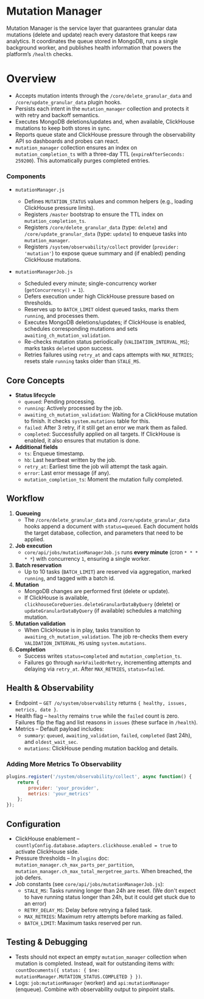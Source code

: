# Mutation Manager

Mutation Manager is the service layer that guarantees granular data mutations (delete and update) reach every datastore that keeps raw analytics. It coordinates the queue stored in MongoDB, runs a single background worker, and publishes health information that powers the platform’s `/health` checks.


# Overview

- Accepts mutation intents through the `/core/delete_granular_data` and `/core/update_granular_data` plugin hooks.
- Persists each intent in the `mutation_manager` collection and protects it with retry and backoff semantics.
- Executes MongoDB deletions/updates and, when available, ClickHouse mutations to keep both stores in sync.
- Reports queue state and ClickHouse pressure through the observability API so dashboards and probes can react.
- `mutation_manager` collection ensures an index on `mutation_completion_ts` with a three-day TTL (`expireAfterSeconds: 259200`). This automatically purges completed entries.

### Components

- `mutationManager.js`
  - Defines `MUTATION_STATUS` values and common helpers (e.g., loading ClickHouse pressure limits).
  - Registers `/master` bootstrap to ensure the TTL index on `mutation_completion_ts`.
  - Registers `/core/delete_granular_data` (type: `delete`) and `/core/update_granular_data` (type: `update`) to enqueue tasks into `mutation_manager`.
  - Registers `/system/observability/collect` provider (`provider: 'mutation'`) to expose queue summary and (if enabled) pending ClickHouse mutations.

- `mutationManagerJob.js`
  - Scheduled every minute; single-concurrency worker (`getConcurrency() = 1`).
  - Defers execution under high ClickHouse pressure based on thresholds.
  - Reserves up to `BATCH_LIMIT` oldest queued tasks, marks them `running`, and processes them.
  - Executes MongoDB deletions/updates; if ClickHouse is enabled, schedules corresponding mutations and sets `awaiting_ch_mutation_validation`.
  - Re-checks mutation status periodically (`VALIDATION_INTERVAL_MS`); marks tasks `deleted` upon success.
  - Retries failures using `retry_at` and caps attempts with `MAX_RETRIES`; resets stale `running` tasks older than `STALE_MS`.

## Core Concepts

- **Status lifecycle**
  - `queued`: Pending processing.
  - `running`: Actively processed by the job.
  - `awaiting_ch_mutation_validation`: Waiting for a ClickHouse mutation to finish. It checks `system.mutations` table for this.
  - `failed`: After 3 retry, if it still get an error we mark them as failed.
  - `completed`: Successfully applied on all targets. If ClickHouse is enabled, it also ensures that mutation is done.
- **Additional fields**
  - `ts`: Enqueue timestamp.
  - `hb`: Last heartbeat written by the job.
  - `retry_at`: Earliest time the job will attempt the task again.
  - `error`: Last error message (if any).
  - `mutation_completion_ts`: Moment the mutation fully completed.

## Workflow

1. **Queueing**
   - The `/core/delete_granular_data` and `/core/update_granular_data` hooks append a document with `status=queued`. Each document holds the target database, collection, and parameters that need to be applied.
2. **Job execution**
   - `core/api/jobs/mutationManagerJob.js` runs **every minute** (cron `* * * * *`) with concurrency `1`, ensuring a single worker.
3. **Batch reservation**
   - Up to 10 tasks (`BATCH_LIMIT`) are reserved via aggregation, marked `running`, and tagged with a batch id.
4. **Mutation**
   - MongoDB changes are performed first (delete or update).
   - If ClickHouse is available, `clickhouseCoreQueries.deleteGranularDataByQuery` (delete) or `updateGranularDataByQuery` (if available) schedules a matching mutation.
5. **Mutation validation**
   - When ClickHouse is in play, tasks transition to `awaiting_ch_mutation_validation`. The job re-checks them every `VALIDATION_INTERVAL_MS` using `system.mutations`.
6. **Completion**
   - Success writes `status=completed` and `mutation_completion_ts`.
   - Failures go through `markFailedOrRetry`, incrementing attempts and delaying via `retry_at`. After `MAX_RETRIES`, `status=failed`.


## Health & Observability

- Endpoint – `GET /o/system/observability` returns `{ healthy, issues, metrics, date }`.
- Health flag – `healthy` remains `true` while the `failed` count is zero. Failures flip the flag and list reasons in `issues` (these surface in `/health`).
- Metrics – Default payload includes:
  - `summary`: `queued`, `awaiting_validation`, `failed`, `completed` (last 24h), and `oldest_wait_sec`.
  - `mutations`: ClickHouse pending mutation backlog and details.

### Adding More Metrics To Observability

```js
plugins.register('/system/observability/collect', async function() {
    return {
        provider: 'your_provider',
        metrics: 'your_metrics'
    };
});
```

## Configuration

- ClickHouse enablement – `countlyConfig.database.adapters.clickhouse.enabled = true` to activate ClickHouse side.
- Pressure thresholds – In `plugins` doc: `mutation_manager.ch_max_parts_per_partition`, `mutation_manager.ch_max_total_mergetree_parts`. When breached, the job defers.
- Job constants (see `core/api/jobs/mutationManagerJob.js`):
  - `STALE_MS`: Tasks running longer than 24h are reset. (We don't expect to have running status longer than 24h, but it could get stuck due to an error)
  - `RETRY_DELAY_MS`: Delay before retrying a failed task.
  - `MAX_RETRIES`: Maximum retry attempts before marking as failed.
  - `BATCH_LIMIT`: Maximum tasks reserved per run.


## Testing & Debugging

- Tests should not expect an empty `mutation_manager` collection when mutation is completed. Instead, wait for outstanding items with:
  `countDocuments({ status: { $ne: mutationManager.MUTATION_STATUS.COMPLETED } })`.
- Logs: `job:mutationManager` (worker) and `api:mutationManager` (enqueue). Combine with observability output to pinpoint stalls.
